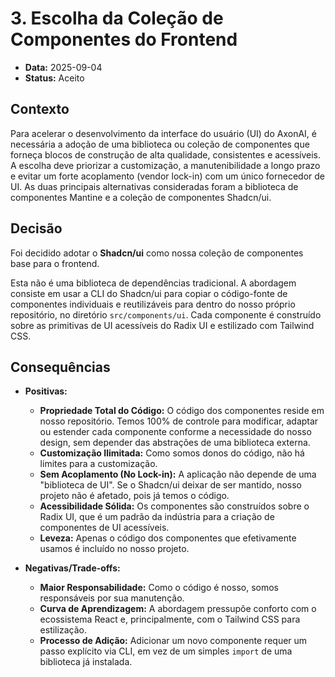 # 3. Escolha da Coleção de Componentes do Frontend

* **Data:** 2025-09-04
* **Status:** Aceito

## Contexto

Para acelerar o desenvolvimento da interface do usuário (UI) do AxonAI, é necessária a adoção de uma biblioteca ou coleção de componentes que forneça blocos de construção de alta qualidade, consistentes e acessíveis. A escolha deve priorizar a customização, a manutenibilidade a longo prazo e evitar um forte acoplamento (vendor lock-in) com um único fornecedor de UI. As duas principais alternativas consideradas foram a biblioteca de componentes Mantine e a coleção de componentes Shadcn/ui.

## Decisão

Foi decidido adotar o **Shadcn/ui** como nossa coleção de componentes base para o frontend.

Esta não é uma biblioteca de dependências tradicional. A abordagem consiste em usar a CLI do Shadcn/ui para copiar o código-fonte de componentes individuais e reutilizáveis para dentro do nosso próprio repositório, no diretório `src/components/ui`. Cada componente é construído sobre as primitivas de UI acessíveis do Radix UI e estilizado com Tailwind CSS.

## Consequências

* **Positivas:**
    * **Propriedade Total do Código:** O código dos componentes reside em nosso repositório. Temos 100% de controle para modificar, adaptar ou estender cada componente conforme a necessidade do nosso design, sem depender das abstrações de uma biblioteca externa.
    * **Customização Ilimitada:** Como somos donos do código, não há limites para a customização.
    * **Sem Acoplamento (No Lock-in):** A aplicação não depende de uma "biblioteca de UI". Se o Shadcn/ui deixar de ser mantido, nosso projeto não é afetado, pois já temos o código.
    * **Acessibilidade Sólida:** Os componentes são construídos sobre o Radix UI, que é um padrão da indústria para a criação de componentes de UI acessíveis.
    * **Leveza:** Apenas o código dos componentes que efetivamente usamos é incluído no nosso projeto.

* **Negativas/Trade-offs:**
    * **Maior Responsabilidade:** Como o código é nosso, somos responsáveis por sua manutenção.
    * **Curva de Aprendizagem:** A abordagem pressupõe conforto com o ecossistema React e, principalmente, com o Tailwind CSS para estilização.
    * **Processo de Adição:** Adicionar um novo componente requer um passo explícito via CLI, em vez de um simples `import` de uma biblioteca já instalada.